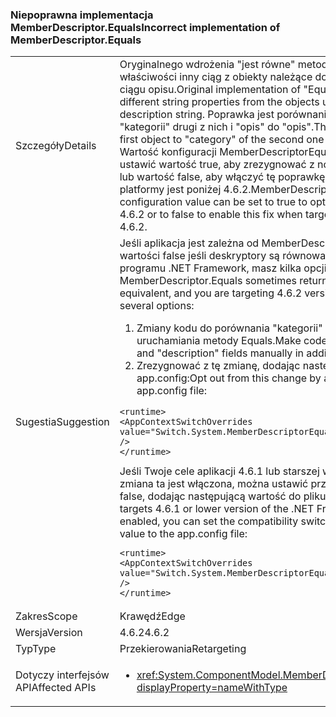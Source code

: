 ### <a name="incorrect-implementation-of-memberdescriptorequals"></a><span data-ttu-id="da7d6-101">Niepoprawna implementacja MemberDescriptor.Equals</span><span class="sxs-lookup"><span data-stu-id="da7d6-101">Incorrect implementation of MemberDescriptor.Equals</span></span>

|   |   |
|---|---|
|<span data-ttu-id="da7d6-102">Szczegóły</span><span class="sxs-lookup"><span data-stu-id="da7d6-102">Details</span></span>|<span data-ttu-id="da7d6-103">Oryginalnego wdrożenia &quot;jest równe&quot; metoda została porównanie dwóch właściwości inny ciąg z obiekty należące do porównania: Nazwa kategorii do ciągu opisu.</span><span class="sxs-lookup"><span data-stu-id="da7d6-103">Original implementation of &quot;Equals&quot; method was comparing two different string properties from the objects under comparison: category name to description string.</span></span> <span data-ttu-id="da7d6-104">Poprawka jest porównanie &quot;kategorii&quot; pierwszego obiektu &quot;kategorii&quot; drugi z nich i &quot;opis&quot; do &quot;opis&quot;.</span><span class="sxs-lookup"><span data-stu-id="da7d6-104">The fix is to compare &quot;category&quot; of first object to &quot;category&quot; of the second one and &quot;description&quot; to &quot;description&quot;.</span></span> <span data-ttu-id="da7d6-105">Wartość konfiguracji MemberDescriptorEqualsReturnsFalseIfEquivalent można ustawić wartość true, aby zrezygnować z nowe zachowanie, jeśli celem 4.6.2 lub wartość false, aby włączyć tę poprawkę, gdy obiektem docelowym wersja platformy jest poniżej 4.6.2.</span><span class="sxs-lookup"><span data-stu-id="da7d6-105">MemberDescriptorEqualsReturnsFalseIfEquivalent configuration value can be set to true to opt out of the new behavior if targeting 4.6.2 or to false to enable this fix when targeting framework version is below 4.6.2.</span></span>|
|<span data-ttu-id="da7d6-106">Sugestia</span><span class="sxs-lookup"><span data-stu-id="da7d6-106">Suggestion</span></span>|<span data-ttu-id="da7d6-107">Jeśli aplikacja jest zależna od MemberDescriptor.Equals czasami zwrócenie wartości false jeśli deskryptory są równoważne i przeznaczonych 4.6.2 wersji programu .NET Framework, masz kilka opcji:</span><span class="sxs-lookup"><span data-stu-id="da7d6-107">If your application depends on MemberDescriptor.Equals sometimes returning false when descriptors are equivalent, and you are targeting 4.6.2 version of the .NET Framework, you have several options:</span></span><ol><li><span data-ttu-id="da7d6-108">Zmiany kodu do porównania &quot;kategorii&quot; i &quot;opis&quot; pól oprócz ręcznego uruchamiania metody Equals.</span><span class="sxs-lookup"><span data-stu-id="da7d6-108">Make code changes to compare &quot;category&quot; and &quot;description&quot; fields manually in addition to running Equals method.</span></span></li><li><span data-ttu-id="da7d6-109">Zrezygnować z tę zmianę, dodając następującą wartość do pliku app.config:</span><span class="sxs-lookup"><span data-stu-id="da7d6-109">Opt out from this change by adding the following value to the app.config file:</span></span></li></ol><pre><code class="language-xml">&lt;runtime&gt;&#13;&#10;&lt;AppContextSwitchOverrides value=&quot;Switch.System.MemberDescriptorEqualsReturnsFalseIfEquivalent=true&quot; /&gt;&#13;&#10;&lt;/runtime&gt;&#13;&#10;</code></pre><span data-ttu-id="da7d6-110">Jeśli Twoje cele aplikacji 4.6.1 lub starszej wersji programu .NET Framework, a zmiana ta jest włączona, można ustawić przełącznika zgodności na wartość false, dodając następującą wartość do pliku app.config:</span><span class="sxs-lookup"><span data-stu-id="da7d6-110">If your application targets 4.6.1 or lower version of the .NET Framework, and you want this change enabled, you can set the compatibility switch to false by adding the following value to the app.config file:</span></span><pre><code class="language-xml">&lt;runtime&gt;&#13;&#10;&lt;AppContextSwitchOverrides value=&quot;Switch.System.MemberDescriptorEqualsReturnsFalseIfEquivalent=false&quot; /&gt;&#13;&#10;&lt;/runtime&gt;&#13;&#10;</code></pre>|
|<span data-ttu-id="da7d6-111">Zakres</span><span class="sxs-lookup"><span data-stu-id="da7d6-111">Scope</span></span>|<span data-ttu-id="da7d6-112">Krawędź</span><span class="sxs-lookup"><span data-stu-id="da7d6-112">Edge</span></span>|
|<span data-ttu-id="da7d6-113">Wersja</span><span class="sxs-lookup"><span data-stu-id="da7d6-113">Version</span></span>|<span data-ttu-id="da7d6-114">4.6.2</span><span class="sxs-lookup"><span data-stu-id="da7d6-114">4.6.2</span></span>|
|<span data-ttu-id="da7d6-115">Typ</span><span class="sxs-lookup"><span data-stu-id="da7d6-115">Type</span></span>|<span data-ttu-id="da7d6-116">Przekierowania</span><span class="sxs-lookup"><span data-stu-id="da7d6-116">Retargeting</span></span>|
|<span data-ttu-id="da7d6-117">Dotyczy interfejsów API</span><span class="sxs-lookup"><span data-stu-id="da7d6-117">Affected APIs</span></span>|<ul><li><xref:System.ComponentModel.MemberDescriptor.Equals(System.Object)?displayProperty=nameWithType></li></ul>|

